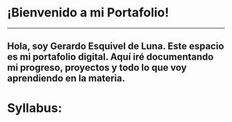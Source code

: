 # ¡Bienvenido a mi Portafolio!
---

Hola, soy Gerardo Esquivel de Luna. Este espacio es mi portafolio digital. Aquí iré documentando mi progreso, proyectos y todo lo que voy aprendiendo en la materia.
---

# Syllabus:


